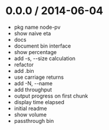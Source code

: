 
0.0.0 / 2014-06-04 
==================

 * pkg name node-pv
 * show naive eta
 * docs
 * document bin interface
 * show percentage
 * add -s, --size calculation
 * refactor
 * add .bin
 * use carriage returns
 * add -N, --name <name>
 * add throughput
 * output progress on first chunk
 * display time elapsed
 * initial readme
 * show volume
 * passthrough bin

